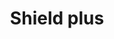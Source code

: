 ---
title: Shield plus
tags:
icon: shield-plus
svg: '<svg xmlns="http://www.w3.org/2000/svg" width="24" height="24" fill="none" viewBox="0 0 24 24" stroke-width="1.5" stroke-linecap="round" stroke-linejoin="round" stroke="currentColor"><path d="M11.476 20.641a.894.894 0 0 0 1.048 0C14.181 19.459 19.2 15.509 19.2 11V6.183a.532.532 0 0 0-.48-.53v0c-2.05-.199-4.02-.89-5.744-2.016l-.617-.403a.657.657 0 0 0-.718 0l-.617.403a12.768 12.768 0 0 1-5.743 2.016v0a.532.532 0 0 0-.481.53V11c0 4.508 5.019 8.46 6.676 9.641ZM10 11h4m-2-2v4"/></svg>'
---
